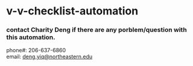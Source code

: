 # v-v-checklist-automation

### contact Charity Deng if there are any porblem/question with this automation. 
phone#: 206-637-6860 \
email: deng.yiq@northeastern.edu
